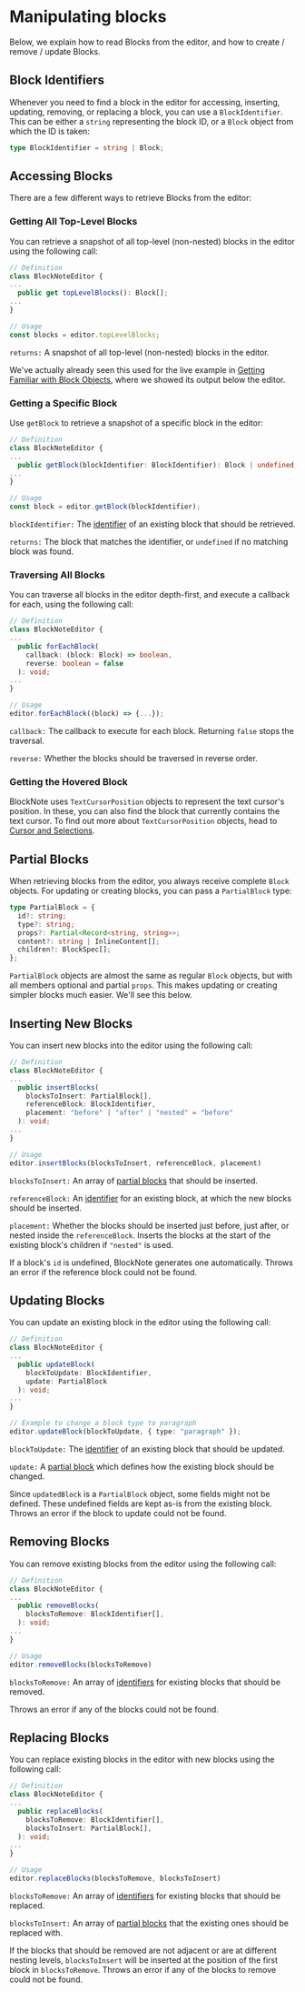 # Manipulating blocks

Below, we explain how to read Blocks from the editor, and how to create / remove / update Blocks.

## Block Identifiers

Whenever you need to find a block in the editor for accessing, inserting, updating, removing, or replacing a block, you can use a `BlockIdentifier`. This can be either a `string` representing the block ID, or a `Block` object from which the ID is taken:

```typescript
type BlockIdentifier = string | Block;
```

## Accessing Blocks

There are a few different ways to retrieve Blocks from the editor:

### Getting All Top-Level Blocks

You can retrieve a snapshot of all top-level (non-nested) blocks in the editor using the following call:

```typescript
// Definition
class BlockNoteEditor {
...
  public get topLevelBlocks(): Block[];
...
}

// Usage
const blocks = editor.topLevelBlocks;
```

`returns:` A snapshot of all top-level (non-nested) blocks in the editor.

We've actually already seen this used for the live example in [Getting Familiar with Block Objects](/docs/blocks#demo-getting-familiar-with-block-objects), where we showed its output below the editor.

### Getting a Specific Block

Use `getBlock` to retrieve a snapshot of a specific block in the editor:

```typescript
// Definition
class BlockNoteEditor {
...
  public getBlock(blockIdentifier: BlockIdentifier): Block | undefined;
...
}

// Usage
const block = editor.getBlock(blockIdentifier);
```

`blockIdentifier:` The [identifier](#block-identifiers) of an existing block that should be retrieved.

`returns:` The block that matches the identifier, or `undefined` if no matching block was found.

### Traversing All Blocks

You can traverse all blocks in the editor depth-first, and execute a callback for each, using the following call:

```typescript
// Definition
class BlockNoteEditor {
...
  public forEachBlock(
    callback: (block: Block) => boolean,
    reverse: boolean = false
  ): void;
...
}

// Usage
editor.forEachBlock((block) => {...});
```

`callback:` The callback to execute for each block. Returning `false` stops the traversal.

`reverse:` Whether the blocks should be traversed in reverse order.

### Getting the Hovered Block

BlockNote uses `TextCursorPosition` objects to represent the text cursor's position. In these, you can also find the block that currently contains the text cursor. To find out more about `TextCursorPosition` objects, head to [Cursor and Selections](/docs/cursor-selections).

## Partial Blocks

When retrieving blocks from the editor, you always receive complete `Block` objects. For updating or creating blocks, you can pass a `PartialBlock` type:

```typescript
type PartialBlock = {
  id?: string;
  type?: string;
  props?: Partial<Record<string, string>>;
  content?: string | InlineContent[];
  children?: BlockSpec[];
};
```

`PartialBlock` objects are almost the same as regular `Block` objects, but with all members optional and partial `props`. This makes updating or creating simpler blocks much easier. We'll see this below.

## Inserting New Blocks

You can insert new blocks into the editor using the following call:

```typescript
// Definition
class BlockNoteEditor {
...
  public insertBlocks(
    blocksToInsert: PartialBlock[],
    referenceBlock: BlockIdentifier,
    placement: "before" | "after" | "nested" = "before"
  ): void;
...
}

// Usage
editor.insertBlocks(blocksToInsert, referenceBlock, placement)
```

`blocksToInsert:` An array of [partial blocks](#partial-blocks) that should be inserted.

`referenceBlock:` An [identifier](#block-identifiers) for an existing block, at which the new blocks should be inserted.

`placement:` Whether the blocks should be inserted just before, just after, or nested inside the `referenceBlock`. Inserts the blocks at the start of the existing block's children if `"nested"` is used.

If a block's `id` is undefined, BlockNote generates one automatically. Throws an error if the reference block could not be found.

## Updating Blocks

You can update an existing block in the editor using the following call:

```typescript
// Definition
class BlockNoteEditor {
...
  public updateBlock(
    blockToUpdate: BlockIdentifier,
    update: PartialBlock
  ): void;
...
}

// Example to change a block type to paragraph
editor.updateBlock(blockToUpdate, { type: "paragraph" });
```

`blockToUpdate:` The [identifier](#block-identifiers) of an existing block that should be updated.

`update:` A [partial block](#partial-blocks) which defines how the existing block should be changed.

Since `updatedBlock` is a `PartialBlock` object, some fields might not be defined. These undefined fields are kept as-is from the existing block. Throws an error if the block to update could not be found.

## Removing Blocks

You can remove existing blocks from the editor using the following call:

```typescript
// Definition
class BlockNoteEditor {
...
  public removeBlocks(
    blocksToRemove: BlockIdentifier[],
  ): void;
...
}

// Usage
editor.removeBlocks(blocksToRemove)
```

`blocksToRemove:` An array of [identifiers](#block-identifiers) for existing blocks that should be removed.

Throws an error if any of the blocks could not be found.

## Replacing Blocks

You can replace existing blocks in the editor with new blocks using the following call:

```typescript
// Definition
class BlockNoteEditor {
...
  public replaceBlocks(
    blocksToRemove: BlockIdentifier[],
    blocksToInsert: PartialBlock[],
  ): void;
...
}

// Usage
editor.replaceBlocks(blocksToRemove, blocksToInsert)
```

`blocksToRemove:` An array of [identifiers](#block-identifiers) for existing blocks that should be replaced.

`blocksToInsert:` An array of [partial blocks](#partial-blocks) that the existing ones should be replaced with.

If the blocks that should be removed are not adjacent or are at different nesting levels, `blocksToInsert` will be inserted at the position of the first block in `blocksToRemove`. Throws an error if any of the blocks to remove could not be found.
